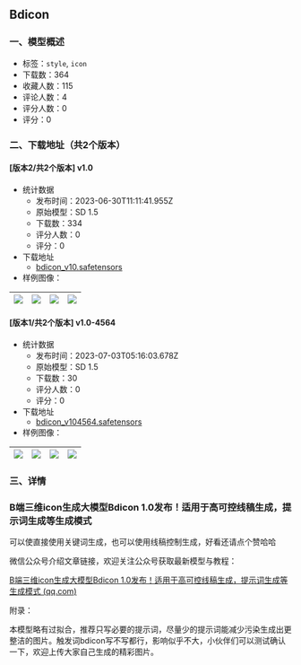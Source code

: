 ## Bdicon
### 一、模型概述

- 标签：`style`, `icon`
- 下载数：364
- 收藏人数：115
- 评论人数：4
- 评分人数：0
- 评分：0

### 二、下载地址（共2个版本）

#### [版本2/共2个版本] v1.0

- 统计数据
  - 发布时间：2023-06-30T11:11:41.955Z
  - 原始模型：SD 1.5
  - 下载数：334
  - 评分人数：0
  - 评分：0
- 下载地址
  - [bdicon_v10.safetensors](https://civitai.com/api/download/models/107090)
- 样例图像：

| <img src="https://image.civitai.com/xG1nkqKTMzGDvpLrqFT7WA/0beb889d-0480-430b-8b41-c24105945b7b/width=450/1343348.jpeg" /> | <img src="https://image.civitai.com/xG1nkqKTMzGDvpLrqFT7WA/1807c863-8cf9-47b7-986e-76ab7163a410/width=450/1343349.jpeg" /> | <img src="https://image.civitai.com/xG1nkqKTMzGDvpLrqFT7WA/3ce3f668-3097-45f3-95e5-4f9a5e7e5143/width=450/1343352.jpeg" /> | <img src="https://image.civitai.com/xG1nkqKTMzGDvpLrqFT7WA/d6c8dc81-b4f9-4b26-b20f-b3eca49cb867/width=450/1343351.jpeg" /> |
| ---- | ---- | ---- | ---- |

#### [版本1/共2个版本] v1.0-4564

- 统计数据
  - 发布时间：2023-07-03T05:16:03.678Z
  - 原始模型：SD 1.5
  - 下载数：30
  - 评分人数：0
  - 评分：0
- 下载地址
  - [bdicon_v104564.safetensors](https://civitai.com/api/download/models/107224)
- 样例图像：

| <img src="https://image.civitai.com/xG1nkqKTMzGDvpLrqFT7WA/4afba1f8-4c08-42e5-8ccb-ad71ce37ac84/width=450/1345337.jpeg" /> | <img src="https://image.civitai.com/xG1nkqKTMzGDvpLrqFT7WA/459a3861-da92-4647-b7fc-29a09716b390/width=450/1345341.jpeg" /> | <img src="https://image.civitai.com/xG1nkqKTMzGDvpLrqFT7WA/eef3c8bc-7dec-4d58-baae-636276386f7d/width=450/1345317.jpeg" /> | <img src="https://image.civitai.com/xG1nkqKTMzGDvpLrqFT7WA/b7c6b8ea-e1e4-4269-9e39-8bd4c27f1dcd/width=450/1345322.jpeg" /> |
| ---- | ---- | ---- | ---- |


### 三、详情
<h3 id="heading-2"><strong>B端三维icon生成大模型Bdicon 1.0发布！适用于高可控线稿生成，提示词生成等生成模式</strong></h3><p>可以使直接使用关键词生成，也可以使用线稿控制生成，好看还请点个赞哈哈</p><p></p><p>微信公众号介绍文章链接，欢迎关注公众号获取最新模型与教程：</p><p><a target="_blank" rel="ugc" href="https://mp.weixin.qq.com/s/qsg0nB5y2CZUz0U46ZxxOw">B端三维icon生成大模型Bdicon 1.0发布！适用于高可控线稿生成，提示词生成等生成模式 (</a><a target="_blank" rel="ugc" href="http://qq.com">qq.com</a><a target="_blank" rel="ugc" href="https://mp.weixin.qq.com/s/qsg0nB5y2CZUz0U46ZxxOw">)</a></p><p></p><p>附录：</p><p>本模型略有过拟合，推荐只写必要的提示词，尽量少的提示词能减少污染生成出更整洁的图片。触发词bdicon写不写都行，影响似乎不大，小伙伴们可以测试确认一下，欢迎上传大家自己生成的精彩图片。</p>
